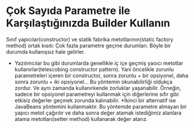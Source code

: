 # Çok Sayıda Parametre ile Karşılaştığınızda Builder Kullanın

Sınıf yapıcılar(constructor) ve statik fabrika metotlarının(static factory method) ortak kısıtı: Çok fazla parametre geçme durumları.
Böyle bir durumda kullanışsız hale gelirler.
* Yazılımcılar bu gibi durumlarda genellikle iç içe geçmiş yaoıcı metotlar kullanırlar(telescobing constructor pattern). Yani öncelikle zorunlu parametreleri içeren bir constructor, sonra zorunlu + bir opsiyonel, daha sonra zorunlu + iki opsiyonel...
Bu yöntemin okunabilirliği oldukça zordur. Ve aynı zamanda kullanırkende zorluklar yaşanabilir. Örneğin, sadece bir opsiyonel parametreyi kullanmak için diğerlerine sıfır gibi etkisiz değerler geçmek zorunda kalınabilir.
*İkinci bir alternatif ise JavaBeans yöntemini kullanmaktır. Bu yöntemde parametre almayan bir yapıcı metot çağırılır ve daha sonra değer atamak istediğimiz alanlara atama metotları(setter method) kullanarak değer atarız.